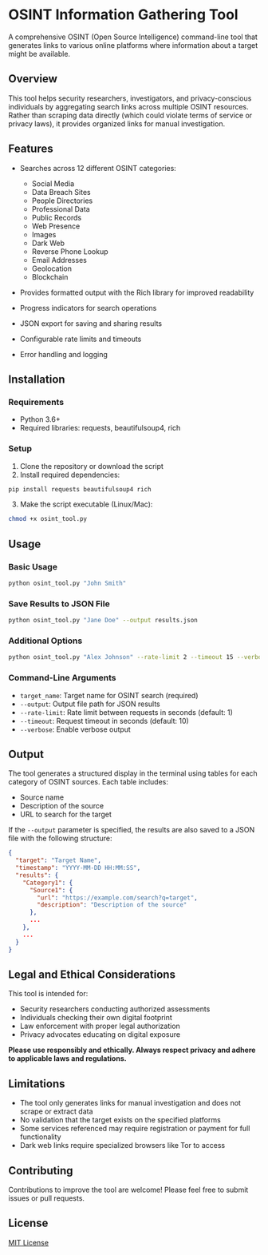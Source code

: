 # OSINT Information Gathering Tool

A comprehensive OSINT (Open Source Intelligence) command-line tool that generates links to various online platforms where information about a target might be available.

## Overview

This tool helps security researchers, investigators, and privacy-conscious individuals by aggregating search links across multiple OSINT resources. Rather than scraping data directly (which could violate terms of service or privacy laws), it provides organized links for manual investigation.

## Features

- Searches across 12 different OSINT categories:
  - Social Media
  - Data Breach Sites
  - People Directories
  - Professional Data
  - Public Records
  - Web Presence
  - Images
  - Dark Web
  - Reverse Phone Lookup
  - Email Addresses
  - Geolocation
  - Blockchain

- Provides formatted output with the Rich library for improved readability
- Progress indicators for search operations
- JSON export for saving and sharing results
- Configurable rate limits and timeouts
- Error handling and logging

## Installation

### Requirements
- Python 3.6+
- Required libraries: requests, beautifulsoup4, rich

### Setup

1. Clone the repository or download the script
2. Install required dependencies:

```bash
pip install requests beautifulsoup4 rich
```

3. Make the script executable (Linux/Mac):

```bash
chmod +x osint_tool.py
```

## Usage

### Basic Usage

```bash
python osint_tool.py "John Smith"
```

### Save Results to JSON File

```bash
python osint_tool.py "Jane Doe" --output results.json
```

### Additional Options

```bash
python osint_tool.py "Alex Johnson" --rate-limit 2 --timeout 15 --verbose
```

### Command-Line Arguments

- `target_name`: Target name for OSINT search (required)
- `--output`: Output file path for JSON results
- `--rate-limit`: Rate limit between requests in seconds (default: 1)
- `--timeout`: Request timeout in seconds (default: 10)
- `--verbose`: Enable verbose output

## Output

The tool generates a structured display in the terminal using tables for each category of OSINT sources. Each table includes:
- Source name
- Description of the source
- URL to search for the target

If the `--output` parameter is specified, the results are also saved to a JSON file with the following structure:

```json
{
  "target": "Target Name",
  "timestamp": "YYYY-MM-DD HH:MM:SS",
  "results": {
    "Category1": {
      "Source1": {
        "url": "https://example.com/search?q=target",
        "description": "Description of the source"
      },
      ...
    },
    ...
  }
}
```

## Legal and Ethical Considerations

This tool is intended for:
- Security researchers conducting authorized assessments
- Individuals checking their own digital footprint
- Law enforcement with proper legal authorization
- Privacy advocates educating on digital exposure

**Please use responsibly and ethically. Always respect privacy and adhere to applicable laws and regulations.**

## Limitations

- The tool only generates links for manual investigation and does not scrape or extract data
- No validation that the target exists on the specified platforms
- Some services referenced may require registration or payment for full functionality
- Dark web links require specialized browsers like Tor to access

## Contributing

Contributions to improve the tool are welcome! Please feel free to submit issues or pull requests.

## License

[MIT License](LICENSE)
